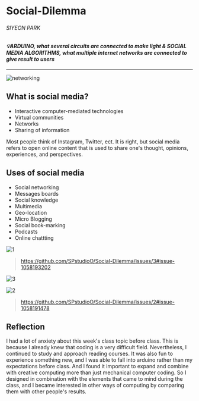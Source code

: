 # Social-Dilemma
###### SIYEON PARK

#### *💡ARDUINO, what several circuits are connected to make light & SOCIAL MEDIA ALGORITHMS, what multiple internet networks are connected to give result to users*
---

![networking](https://user-images.githubusercontent.com/94651916/142575868-ab2110b5-fc82-469f-bfe4-ee6a4e26439d.jpg)

## What is social media?
+ Interactive computer-mediated technologies
+ Virtual communities
+ Networks
+ Sharing of information

Most people think of Instagram, Twitter, ect. It is right, but social media refers to open online content that is used to share one's thought, opinions, experiences, and perspectives.

## Uses of social media
+ Social networking
+ Messages boards
+ Social knowledge
+ Multimedia
+ Geo-location
+ Micro Blogging
+ Social book-marking
+ Podcasts
+ Online chattting

![1](https://user-images.githubusercontent.com/94651916/142577061-426c3759-b971-4ab3-a5b3-1852a0775577.gif)
> https://github.com/SPstudioO/Social-Dilemma/issues/3#issue-1058193202

![3](https://user-images.githubusercontent.com/94651916/142578282-38df6663-e17c-46eb-b56f-de1a784949eb.gif)
> 

![2](https://user-images.githubusercontent.com/94651916/142576878-be5c05cd-9d43-4c38-8f09-72800c07b283.gif)
> https://github.com/SPstudioO/Social-Dilemma/issues/2#issue-1058191478

## Reflection
I had a lot of anxiety about this week's class topic before class. This is because I already knew that coding is a very difficult field. Nevertheless, I continued to study and approach reading courses. It was also fun to experience something new, and I was able to fall into arduino rather than my expectations before class. And I found it important to expand and combine with creative computing more than just mechanical computer coding. So I designed in combination with the elements that came to mind during the class, and I became interested in other ways of computing by comparing them with other people's results.
